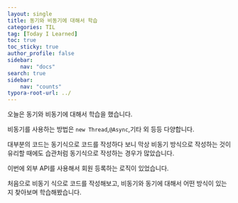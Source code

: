 ```yaml
---
layout: single
title: 동기와 비동기에 대해서 학습
categories: TIL
tag: [Today I Learned]
toc: true
toc_sticky: true
author_profile: false
sidebar:
    nav: "docs"
search: true
sidebar:
    nav: "counts"
typora-root-url: ../
---
```


  

오늘은 동기와 비동기에 대해서 학습을 했습니다.

비동기를 사용하는 방법은 `new Thread`,`@Async`,기타 외 등등 다양합니다.

대부분의 코드는 동기식으로 코드를 작성하다 보니 막상 비동기 방식으로 작성하는 것이 유리할 때에도 습관처럼 동기식으로 작성하는 경우가 많았습니다.

이번에 외부 API를 사용해서 회원 등록하는 로직이 있었습니다.

처음으로 비동기 식으로 코드를 작성해보고, 비동기와 동기에 대해서 어떤 방식이 있는지 찾아보며 학습해봤습니다.

